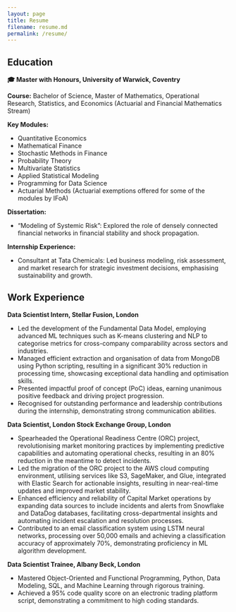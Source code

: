 ```yaml
---
layout: page
title: Resume
filename: resume.md
permalink: /resume/
--- 
```


## Education
**🎓 Master with Honours, University of Warwick, Coventry**

**Course:** Bachelor of Science, Master of Mathematics, Operational Research, Statistics, and Economics (Actuarial and Financial Mathematics Stream)


**Key Modules:**
- Quantitative Economics
- Mathematical Finance
- Stochastic Methods in Finance
- Probability Theory
- Multivariate Statistics
- Applied Statistical Modeling
- Programming for Data Science
- Actuarial Methods (Actuarial exemptions offered for some of the modules by IFoA)

**Dissertation:**
- “Modeling of Systemic Risk”: Explored the role of densely connected financial networks in financial stability and shock propagation.

**Internship Experience:**
- Consultant at Tata Chemicals: Led business modeling, risk assessment, and market research for strategic investment decisions, emphasising sustainability and growth.


## Work Experience
**Data Scientist Intern, Stellar Fusion, London**
- Led the development of the Fundamental Data Model, employing advanced ML techniques such as K-means clustering and NLP to categorise metrics for cross-company comparability across sectors and industries.
- Managed efficient extraction and organisation of data from MongoDB using Python scripting, resulting in a significant 30% reduction in processing time, showcasing exceptional data handling and optimisation skills.
- Presented impactful proof of concept (PoC) ideas, earning unanimous positive feedback and driving project progression.
- Recognised for outstanding performance and leadership contributions during the internship, demonstrating strong communication abilities.

**Data Scientist, London Stock Exchange Group, London**
- Spearheaded the Operational Readiness Centre (ORC) project, revolutionising market monitoring practices by implementing predictive capabilities and automating operational checks, resulting in an 80% reduction in the meantime to detect incidents.
- Led the migration of the ORC project to the AWS cloud computing environment, utilising services like S3, SageMaker, and Glue, integrated with Elastic Search for actionable insights, resulting in near-real-time updates and improved market stability.
- Enhanced efficiency and reliability of Capital Market operations by expanding data sources to include incidents and alerts from Snowflake and DataDog databases, facilitating cross-departmental insights and automating incident escalation and resolution processes.
- Contributed to an email classification system using LSTM neural networks, processing over 50,000 emails and achieving a classification accuracy of approximately 70%, demonstrating proficiency in ML algorithm development.


**Data Scientist Trainee, Albany Beck, London**
- Mastered Object-Oriented and Functional Programming, Python, Data Modeling, SQL, and Machine Learning through rigorous training.
- Achieved a 95% code quality score on an electronic trading platform script, demonstrating a commitment to high coding standards.
